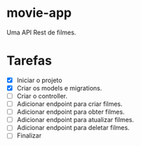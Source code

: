 # movie-app

Uma API Rest de filmes.

# Tarefas

-   [x] Iniciar o projeto
-   [x] Criar os models e migrations.
-   [ ] Criar o controller.
-   [ ] Adicionar endpoint para criar filmes.
-   [ ] Adicionar endpoint para obter filmes.
-   [ ] Adicionar endpoint para atualizar filmes.
-   [ ] Adicionar endpoint para deletar filmes.
-   [ ] Finalizar
